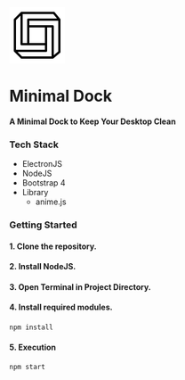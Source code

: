 <img src="./assets/icons/GitHub/app-icon-black.png">

# Minimal Dock
#### A Minimal Dock to Keep Your Desktop Clean

### Tech Stack
* ElectronJS
* NodeJS
* Bootstrap 4
* Library
  * anime.js
  
### Getting Started
#### 1. Clone the repository.
#### 2. Install NodeJS.
#### 3. Open Terminal in Project Directory.
#### 4. Install required modules.
```
npm install
```
#### 5. Execution
```
npm start
```

